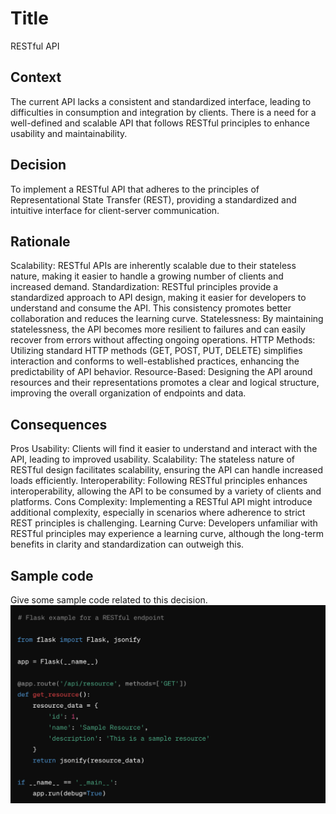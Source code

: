 # Title
RESTful API
## Context
The current API lacks a consistent and standardized interface, leading to difficulties in consumption and integration by clients. There is a need for a well-defined and scalable API that follows RESTful principles to enhance usability and maintainability.

## Decision
To implement a RESTful API that adheres to the principles of Representational State Transfer (REST), providing a standardized and intuitive interface for client-server communication.

## Rationale
Scalability: RESTful APIs are inherently scalable due to their stateless nature, making it easier to handle a growing number of clients and increased demand.
Standardization: RESTful principles provide a standardized approach to API design, making it easier for developers to understand and consume the API. This consistency promotes better collaboration and reduces the learning curve.
Statelessness: By maintaining statelessness, the API becomes more resilient to failures and can easily recover from errors without affecting ongoing operations.
HTTP Methods: Utilizing standard HTTP methods (GET, POST, PUT, DELETE) simplifies interaction and conforms to well-established practices, enhancing the predictability of API behavior.
Resource-Based: Designing the API around resources and their representations promotes a clear and logical structure, improving the overall organization of endpoints and data.


## Consequences
Pros
Usability: Clients will find it easier to understand and interact with the API, leading to improved usability.
Scalability: The stateless nature of RESTful design facilitates scalability, ensuring the API can handle increased loads efficiently.
Interoperability: Following RESTful principles enhances interoperability, allowing the API to be consumed by a variety of clients and platforms.
Cons
Complexity: Implementing a RESTful API might introduce additional complexity, especially in scenarios where adherence to strict REST principles is challenging.
Learning Curve: Developers unfamiliar with RESTful principles may experience a learning curve, although the long-term benefits in clarity and standardization can outweigh this.

## Sample code
Give some sample code related to this decision.
![image1.png](img/image1.png)
